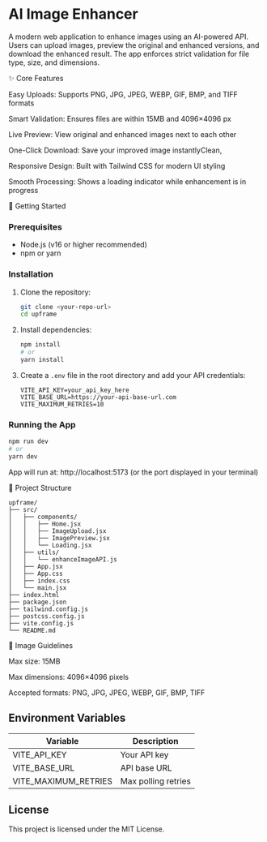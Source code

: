 # AI Image Enhancer

A modern web application to enhance images using an AI-powered API. Users can upload images, preview the original and enhanced versions, and download the enhanced result. The app enforces strict validation for file type, size, and dimensions.

✨ Core Features 

Easy Uploads: Supports PNG, JPG, JPEG, WEBP, GIF, BMP, and TIFF formats

Smart Validation: Ensures files are within 15MB and 4096×4096 px

Live Preview: View original and enhanced images next to each other

One-Click Download: Save your improved image instantlyClean, 

Responsive Design: Built with Tailwind CSS for modern UI styling

Smooth Processing: Shows a loading indicator while enhancement is in progress

🚀 Getting Started

### Prerequisites
- Node.js (v16 or higher recommended)
- npm or yarn

### Installation
1. Clone the repository:
   ```sh
   git clone <your-repo-url>
   cd upframe
   ```
2. Install dependencies:
   ```sh
   npm install
   # or
   yarn install
   ```
3. Create a `.env` file in the root directory and add your API credentials:
   ```env
   VITE_API_KEY=your_api_key_here
   VITE_BASE_URL=https://your-api-base-url.com
   VITE_MAXIMUM_RETRIES=10
   ```

### Running the App
```sh
npm run dev
# or
yarn dev
```
App will run at: http://localhost:5173 (or the port displayed in your terminal)

📂 Project Structure
```
upframe/
├── src/
│   ├── components/
│   │   ├── Home.jsx
│   │   ├── ImageUpload.jsx
│   │   ├── ImagePreview.jsx
│   │   └── Loading.jsx
│   ├── utils/
│   │   └── enhanceImageAPI.js
│   ├── App.jsx
│   ├── App.css
│   ├── index.css
│   └── main.jsx
├── index.html
├── package.json
├── tailwind.config.js
├── postcss.config.js
├── vite.config.js
└── README.md
```

📏 Image Guidelines

Max size: 15MB

Max dimensions: 4096×4096 pixels

Accepted formats: PNG, JPG, JPEG, WEBP, GIF, BMP, TIFF

## Environment Variables
| Variable              | Description                |
|-----------------------|----------------------------|
| VITE_API_KEY          | Your API key               |
| VITE_BASE_URL         | API base URL               |
| VITE_MAXIMUM_RETRIES  | Max polling retries        |

## License
This project is licensed under the MIT License.
